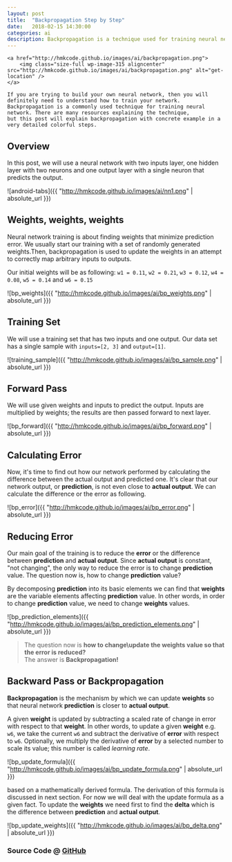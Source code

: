 ```yaml
---
layout: post
title:  "Backpropagation Step by Step"
date:   2018-02-15 14:30:00
categories: ai
description: Backpropagation is a technique used for training neural network. There are many resources explaining the technique, but this post will explain backpropagation with concrete example in a very detailed colorful steps. 
---
```



<p style="text-align: justify;">
	
	<a href="http://hmkcode.github.io/images/ai/backpropagation.png">
		<img class="size-full wp-image-315 aligncenter" src="http://hmkcode.github.io/images/ai/backpropagation.png" alt="get-location" />
	</a>
	
	If you are trying to build your own neural network, then you will definitely need to understand how to train your network.
	Backpropagation is a commonly used technique for training neural network. There are many resources explaining the technique, 
	but this post will explain backpropagation with concrete example in a very detailed colorful steps.
</p>

## Overview

In this post, we will use a neural network with two inputs layer, one hidden layer with two neurons and one output layer with a single neuron that predicts the output. 

![android-tabs]({{ "http://hmkcode.github.io/images/ai/nn1.png" | absolute_url }})




## Weights, weights, weights

Neural network training is about finding weights that minimize prediction error. We usually start our training with a set of randomly generated weights.Then, backpropagation is used to update the weights in an attempt to correctly map arbitrary inputs to outputs.

Our initial weights will be as following:
`w1 = 0.11`, `w2 = 0.21`, `w3 = 0.12`, `w4 = 0.08`, `w5 = 0.14` and `w6 = 0.15`

![bp_weights]({{ "http://hmkcode.github.io/images/ai/bp_weights.png" | absolute_url }})

## Training Set

We will use a training set that has two inputs and one output. Our data set has a single sample with `inputs=[2, 3]` and `output=[1]`.

![training_sample]({{ "http://hmkcode.github.io/images/ai/bp_sample.png" | absolute_url }})

## Forward Pass

We will use given weights and inputs to predict the output. Inputs are multiplied by weights; the results are then passed forward to next layer. 

![bp_forward]({{ "http://hmkcode.github.io/images/ai/bp_forward.png" | absolute_url }})

## Calculating Error

Now, it's time to find out how our network performed by calculating the difference between the actual output and predicted one. It's clear that our network output, or **prediction**, is not even close to **actual output**. We can calculate the difference or the error as following.

![bp_error]({{ "http://hmkcode.github.io/images/ai/bp_error.png" | absolute_url }})

## Reducing Error

Our main goal of the training is to reduce the **error** or the difference between **prediction** and **actual output**. Since **actual output** is constant, "not changing", the only way to reduce the error is to change **prediction** value. The question now is, how to change **prediction** value?

By decomposing **prediction** into its basic elements we can find that **weights** are the variable elements affecting **prediction** value. In other words, in order to change **prediction** value, we need to change **weights** values. 

![bp_prediction_elements]({{ "http://hmkcode.github.io/images/ai/bp_prediction_elements.png" | absolute_url }})

> The question now is **how to change\update the weights value so that the error is reduced?**  
> The answer is **Backpropagation!**


## Backward Pass or **Backpropagation**

**Backpropagation** is the mechanism by which we can update **weights** so that neural network **prediction** is closer to **actual output**. 

A given **weight** is updated by subtracting a scaled rate of change in error with respect to that **weight**. In other words, to update a given **weight** e.g. `w6`, we take the current `w6` and subtract the derivative of **error** with respect to `w6`. Optionally, we multiply the derivative of **error** by a selected number to scale  its value; this number is called *learning rate*. 

![bp_update_formula]({{ "http://hmkcode.github.io/images/ai/bp_update_formula.png" | absolute_url }})


based on a mathematically derived formula. The derivation of this formula is discussed in next section. For now we will deal with the update formula as a given fact.
To update the **weights** we need first to find the **delta** which is the difference between **prediction** and **actual output**. 


![bp_update_weights]({{ "http://hmkcode.github.io/images/ai/bp_delta.png" | absolute_url }})




### Source Code @ [GitHub](https://github.com/hmkcode/Android/tree/master/user-interface/android-swipe-views-tabs)
